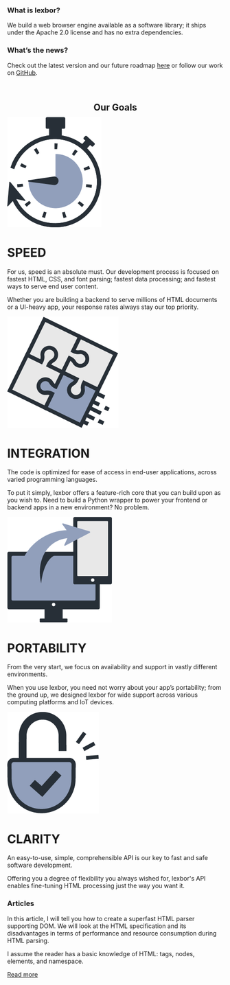 [title]: <> 'development of web browser engine'

<div class="body">
    <div class="container">
        <div class="row">
            <div class="col-md">
                <h3>What is lexbor?</h3>
                <p>
                    We build a web browser engine available as a software library; it ships under the Apache 2.0 license and has no extra dependencies.
                </p>
            </div>
            <div class="col-md">
                <h3>What’s the news?</h3>
                <p>
                    Check out the latest version and our future roadmap <a href="roadmap/">here</a> or follow our work on <a href="https://github.com/lexbor/lexbor">GitHub</a>.
                </p>
            </div>
        </div>
    </div>
    <div class="container">
        <div class="row-md">
            <div class="col-md">
                <h2 style="text-align: center; max-width: 450px; margin: 60px auto 10px">Our Goals</h2>
            </div>
        </div>
    </div>
    <div class="container pr">
        <div class="row">
            <div class="col-md">
                <img class="pr-icons" src="img/speed.png">
                <div class="pr-icons">
                    <h1 class="pr-title">SPEED</h1>
                    <p>
                        For us, speed is an absolute must. Our development process is focused on fastest HTML, CSS, and font parsing; fastest data processing; and fastest ways to serve end user content. 
                    <p>
                        Whether you are building a backend to serve millions of HTML documents or a UI-heavy app, your response rates always stay our top priority.
                    </p>
                </div>
            </div>
            <div class="col-md">
                <img class="pr-icons" src="img/embedding.png">
                <div class="pr-icons">
                    <h1 class="pr-title">INTEGRATION</h1>
                    <p>
                        The code is optimized for ease of access in end-user applications, across varied programming languages. 
                    <p>
                        To put it simply, lexbor offers a feature-rich core that you can build upon as you wish to.  Need to build a Python wrapper to power your frontend or backend apps in a new environment?  No problem.
                    </p>
                </div>
            </div>
        </div>
        <div class="row">
            <div class="col-md">
                <img class="pr-icons" src="img/cross-platform.png">
                <div class="pr-icons">
                    <h1 class="pr-title">PORTABILITY</h1>
                    <p>
                        From the very start, we focus on availability and support in vastly different environments. 
                    <p>
                        When you use lexbor, you need not worry about your app’s portability; from the ground up, we designed lexbor for wide support across various computing platforms and IoT devices.
                    </p>
                </div>
            </div>
            <div class="col-md">
                <img class="pr-icons" src="img/simple.png">
                <div class="pr-icons">
                    <h1 class="pr-title">CLARITY</h1>
                    <p>
                        An easy-to-use, simple, comprehensible API is our key to fast and safe software development. 
                    <p>
                        Offering you a degree of flexibility you always wished for, lexbor's API enables fine-tuning HTML processing just the way you want it.
                    </p>
                </div>
            </div>
        </div>
    </div>
    <div class="container">
        <div class="row">
            <div class="col-md">
                <h3>Articles</h3>
                <p>
                    In this article, I will tell you how to create a superfast HTML parser supporting DOM. We will look at the HTML specification and its disadvantages in terms of performance and resource consumption during HTML parsing.
                <p>
                    I assume the reader has a basic knowledge of HTML: tags, nodes, elements, and namespace.
                </p>
                <div class="row">
                    <div class="col-md"><a href="/articles/html/">Read more</a></div>
                </div>
            </div>
        </div>
    </div>
</div>
